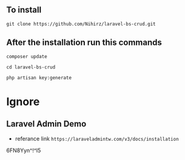 ## To install 
```git clone https://github.com/Nihirz/laravel-bs-crud.git```

## After the installation run this commands
```composer update ```

```cd laravel-bs-crud```

```php artisan key:generate```

# Ignore
## Laravel Admin Demo

- referance link
```https://laraveladmintw.com/v3/docs/installation```

6FN8Yyn^!^l5
